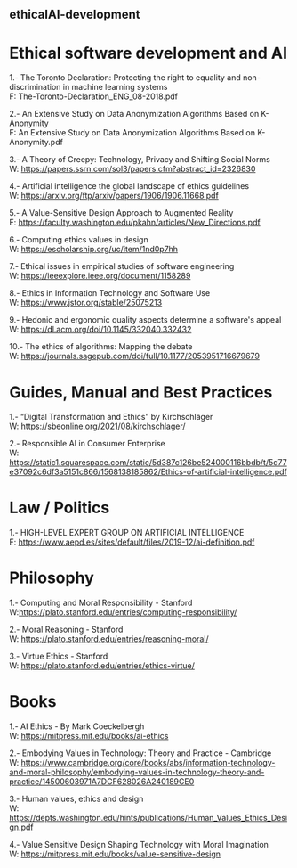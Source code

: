 ## ethicalAI-development
# Ethical software development and AI

1.- The Toronto Declaration: Protecting the right to equality and non-discrimination in machine learning systems
</br>
  F: The-Toronto-Declaration_ENG_08-2018.pdf
  
2.- An Extensive Study on Data Anonymization Algorithms Based on K-Anonymity 
</br>
  F: An Extensive Study on Data Anonymization Algorithms Based on K-Anonymity.pdf

3.- A Theory of Creepy: Technology, Privacy and Shifting Social Norms
</br>
  W: https://papers.ssrn.com/sol3/papers.cfm?abstract_id=2326830
  
4.- Artificial intelligence the global landscape of ethics guidelines
</br>
W: https://arxiv.org/ftp/arxiv/papers/1906/1906.11668.pdf

5.- A Value-Sensitive Design Approach to Augmented Reality
</br>
 F: https://faculty.washington.edu/pkahn/articles/New_Directions.pdf

6.- Computing ethics values in design
</br>
W: https://escholarship.org/uc/item/1nd0p7hh

7.- Ethical issues in empirical studies of software engineering
</br>
W: https://ieeexplore.ieee.org/document/1158289 

8.- Ethics in Information Technology and Software Use
</br>
W: https://www.jstor.org/stable/25075213

9.- Hedonic and ergonomic quality aspects determine a software's appeal
</br>
W: https://dl.acm.org/doi/10.1145/332040.332432

10.- The ethics of algorithms: Mapping the debate
</br>
W: https://journals.sagepub.com/doi/full/10.1177/2053951716679679

# Guides, Manual and Best Practices

1.- “Digital Transformation and Ethics” by Kirchschläger
</br>
W: https://sbeonline.org/2021/08/kirchschlager/
  
2.- Responsible AI in Consumer Enterprise
</br>
W: https://static1.squarespace.com/static/5d387c126be524000116bbdb/t/5d77e37092c6df3a5151c866/1568138185862/Ethics-of-artificial-intelligence.pdf


# Law / Politics

1.- HIGH-LEVEL EXPERT GROUP ON ARTIFICIAL INTELLIGENCE
</br>
  F: https://www.aepd.es/sites/default/files/2019-12/ai-definition.pdf


# Philosophy

1.- Computing and Moral Responsibility - Stanford
</br>
  W:https://plato.stanford.edu/entries/computing-responsibility/
  
2.- Moral Reasoning - Stanford
</br>
W: https://plato.stanford.edu/entries/reasoning-moral/


3.- Virtue Ethics - Stanford
</br>
W: https://plato.stanford.edu/entries/ethics-virtue/


# Books
  
1.- AI Ethics - By Mark Coeckelbergh
</br>
  W: https://mitpress.mit.edu/books/ai-ethics
  
2.- Embodying Values in Technology: Theory and Practice - Cambridge
</br>
  W: https://www.cambridge.org/core/books/abs/information-technology-and-moral-philosophy/embodying-values-in-technology-theory-and-practice/14500603971A7DCF628026A240189CE0
  
3.- Human values, ethics and design
</br>
W: https://depts.washington.edu/hints/publications/Human_Values_Ethics_Design.pdf

4.-  Value Sensitive Design Shaping Technology with Moral Imagination 
</br>
W: https://mitpress.mit.edu/books/value-sensitive-design
